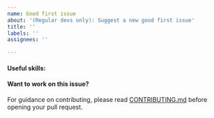```yaml
---
name: Good first issue
about: '(Regular devs only): Suggest a new good first issue'
title: ''
labels: ''
assignees: ''

---
```


<!-- Needs the label "good first issue" assigned manually before or after opening -->

<!-- A good first issue is an uncontroversial issue, that has a relatively unique and obvious solution -->

<!-- Motivate the issue and explain the solution briefly -->

#### Useful skills:

<!-- (For example, “C++11 std::thread”, “Qt5 GUI and async GUI design” or “basic understanding of Bitcoin mining and the Bitcoin Core RPC interface”.) -->

#### Want to work on this issue?

For guidance on contributing, please read [CONTRIBUTING.md](https://github.com/maximus-labs/maximus/blob/master/CONTRIBUTING.md) before opening your pull request.
